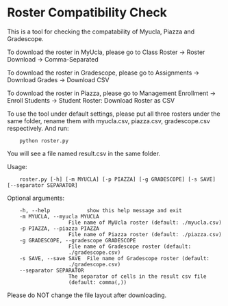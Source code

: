 # Roster Compatibility Check

This is a tool for checking the compatability of Myucla, Piazza and Gradescope.

To download the roster in MyUcla, please go to Class Roster -> Roster Download -> Comma-Separated

To download the roster in Gradescope, please go to Assignments -> Download Grades -> Download CSV

To download the roster in Piazza, please go to Management Enrollment -> Enroll Students -> Student Roster: Download Roster as CSV

To use the tool under default settings, please put all three rosters under the same folder, rename them with myucla.csv, piazza.csv, gradescope.csv respectively. And run:

        python roster.py

You will see a file named result.csv in the same folder.

Usage: 
        
        roster.py [-h] [-m MYUCLA] [-p PIAZZA] [-g GRADESCOPE] [-s SAVE] [--separator SEPARATOR]

Optional arguments:

        -h, --help            show this help message and exit
        -m MYUCLA, --myucla MYUCLA
                        File name of MyUcla roster (default: ./myucla.csv)
        -p PIAZZA, --piazza PIAZZA
                        File name of Piazza roster (default: ./piazza.csv)
        -g GRADESCOPE, --gradescope GRADESCOPE
                        File name of Gradescope roster (default:
                        ./gradescope.csv)
        -s SAVE, --save SAVE  File name of Gradescope roster (default:
                        ./gradescope.csv)
        --separator SEPARATOR
                        The separator of cells in the result csv file
                        (default: comma(,))

Please do NOT change the file layout after downloading.